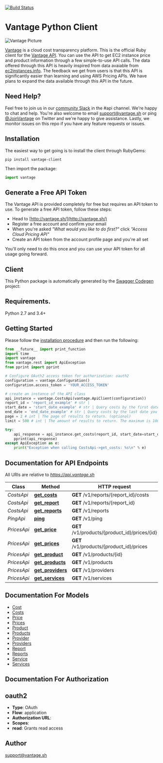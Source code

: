[![Build Status](https://www.travis-ci.com/vantage-sh/vantage-python.svg?branch=main)](https://www.travis-ci.com/vantage-sh/vantage-python)

# Vantage Python Client

![Vantage Picture](https://uploads-ssl.webflow.com/5f9ba05ba40d6414f341df34/5f9bb1764b6670c6f7739564_moutain-scene.svg)

[Vantage](http://vantage.sh/) is a cloud cost transparency platform. This is the official Ruby client for the [Vantage API](http://vantage.readme.io/). You can use the API to get EC2 instance price and product information through a few simple-to-use API calls. The data offered through this API is heavily inspired from data avaiable from [ec2instances.info](http://ec2instances.info/). The feedback we get from users is that this API is significantly easier than learning and using AWS Pricing APIs. We have plans to expand the data available through this API in the future.

## Need Help?

Feel free to join us in our [community Slack](https://join.slack.com/t/vantagecommunity/shared_invite/zt-oey52myv-gq4AWRKkX25kjp1UGziPTw) in the #api channel. We're happy to chat and help. You're also welcome to email support@vantage.sh or ping [@JoinVantage](https://twitter.com/joinvantage) on Twitter and we're happy to give assistance. Lastly, we monitor issues on this repo if you have any feature requests or issues. 

## Installation

The easiest way to get going is to install the client through RubyGems:

```shell
pip install vantage-client
```

Then import the package:
```python
import vantage 
```

## Generate a Free API Token
The Vantage API is provided completely for free but requires an API token to use. To generate a free API token, follow these steps:

* Head to [http://vantage.sh/](http://vantage.sh/)
* Register a free account and confirm your email
* When you're asked _"What would you like to do first?"_ click _"Access Cloud Pricing API"_
* Create an API token from the account profile page and you're all set

You'll only need to do this once and you can use your API token for all usage going forward. 

## Client

This Python package is automatically generated by the [Swagger Codegen](https://github.com/swagger-api/swagger-codegen) project:

## Requirements.

Python 2.7 and 3.4+

## Getting Started

Please follow the [installation procedure](#installation--usage) and then run the following:

```python
from __future__ import print_function
import time
import vantage
from vantage.rest import ApiException
from pprint import pprint

# Configure OAuth2 access token for authorization: oauth2
configuration = vantage.Configuration()
configuration.access_token = 'YOUR_ACCESS_TOKEN'

# create an instance of the API class
api_instance = vantage.CostsApi(vantage.ApiClient(configuration))
report_id = 'report_id_example' # str | 
start_date = 'start_date_example' # str | Query costs by the first date you would like to filter from. ISO 8601 Formatted - 2021-07-15 or 2021-07-15T19:20:48+00:00. (optional)
end_date = 'end_date_example' # str | Query costs by the last date you would like to filter to. ISO 8601 Formatted - 2021-07-15 or 2021-07-15T19:20:48+00:00. (optional)
page = 2 # int | The page of results to return. (optional)
limit = 500 # int | The amount of results to return. The maximum is 1000 (optional)

try:
    api_response = api_instance.get_costs(report_id, start_date=start_date, end_date=end_date, page=page, limit=limit)
    pprint(api_response)
except ApiException as e:
    print("Exception when calling CostsApi->get_costs: %s\n" % e)

```

## Documentation for API Endpoints

All URIs are relative to *https://api.vantage.sh*

Class | Method | HTTP request | Description
------------ | ------------- | ------------- | -------------
*CostsApi* | [**get_costs**](docs/CostsApi.md#get_costs) | **GET** /v1/reports/{report_id}/costs | 
*CostsApi* | [**get_report**](docs/CostsApi.md#get_report) | **GET** /v1/reports/{report_id} | 
*CostsApi* | [**get_reports**](docs/CostsApi.md#get_reports) | **GET** /v1/reports | 
*PingApi* | [**ping**](docs/PingApi.md#ping) | **GET** /v1/ping | 
*PricesApi* | [**get_price**](docs/PricesApi.md#get_price) | **GET** /v1/products/{product_id}/prices/{id} | 
*PricesApi* | [**get_prices**](docs/PricesApi.md#get_prices) | **GET** /v1/products/{product_id}/prices | 
*PricesApi* | [**get_product**](docs/PricesApi.md#get_product) | **GET** /v1/products/{id} | 
*PricesApi* | [**get_products**](docs/PricesApi.md#get_products) | **GET** /v1/products | 
*PricesApi* | [**get_providers**](docs/PricesApi.md#get_providers) | **GET** /v1/providers | 
*PricesApi* | [**get_services**](docs/PricesApi.md#get_services) | **GET** /v1/services | 


## Documentation For Models

 - [Cost](docs/Cost.md)
 - [Costs](docs/Costs.md)
 - [Price](docs/Price.md)
 - [Prices](docs/Prices.md)
 - [Product](docs/Product.md)
 - [Products](docs/Products.md)
 - [Provider](docs/Provider.md)
 - [Providers](docs/Providers.md)
 - [Report](docs/Report.md)
 - [Reports](docs/Reports.md)
 - [Service](docs/Service.md)
 - [Services](docs/Services.md)


## Documentation For Authorization


## oauth2

- **Type**: OAuth
- **Flow**: application
- **Authorization URL**: 
- **Scopes**: 
 - **read**: Grants read access


## Author

support@vantage.sh

